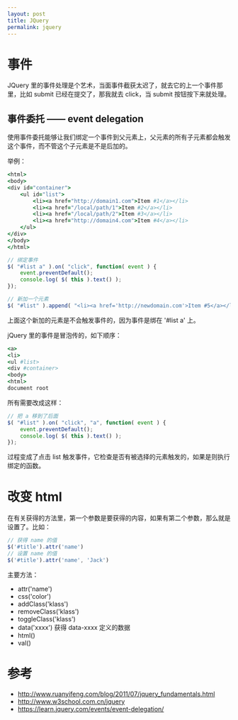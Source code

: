 ```yaml
---
layout: post
title: JQuery
permalink: jquery
---
```


# 事件
JQuery 里的事件处理是个艺术，当面事件截获太迟了，就去它的上一个事件那里，比如 submit 已经在提交了，那我就去 click，当 submit 按钮按下来就处理。

## 事件委托 —— event delegation
使用事件委托能够让我们绑定一个事件到父元素上，父元素的所有子元素都会触发这个事件，而不管这个子元素是不是后加的。

举例：

```coffee
<html>
<body>
<div id="container">
    <ul id="list">
        <li><a href="http://domain1.com">Item #1</a></li>
        <li><a href="/local/path/1">Item #2</a></li>
        <li><a href="/local/path/2">Item #3</a></li>
        <li><a href="http://domain4.com">Item #4</a></li>
    </ul>
</div>
</body>
</html>
```

```js
// 绑定事件
$( "#list a" ).on( "click", function( event ) {
    event.preventDefault();
    console.log( $( this ).text() );
});
```

```js
// 新加一个元素
$( "#list" ).append( "<li><a href='http://newdomain.com'>Item #5</a></li>" );
```

上面这个新加的元素是不会触发事件的，因为事件是绑在 '#list a' 上。

jQuery 里的事件是冒泡传的，如下顺序：

```coffee
<a>
<li>
<ul #list>
<div #container>
<body>
<html>
document root
```

所有需要改成这样：

```js
// 把 a 移到了后面
$( "#list" ).on( "click", "a", function( event ) {
    event.preventDefault();
    console.log( $( this ).text() );
});
```

过程变成了点击 list 触发事件，它检查是否有被选择的元素触发的，如果是则执行绑定的函数。


# 改变 html
在有关获得的方法里，第一个参数是要获得的内容，如果有第二个参数，那么就是设置了。比如：

```js
// 获得 name 的值
$('#title').attr('name')
// 设置 name 的值
$('#title').attr('name', 'Jack')
```

主要方法：

- attr('name')
- css('color')
- addClass('klass')
- removeClass('klass')
- toggleClass('klass')
- data('xxxx') 获得 data-xxxx 定义的数据
- html()
- val()

# 参考
- http://www.ruanyifeng.com/blog/2011/07/jquery_fundamentals.html
- http://www.w3school.com.cn/jquery
- https://learn.jquery.com/events/event-delegation/
